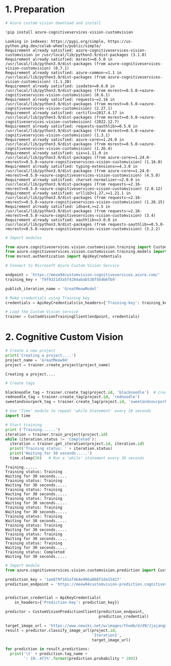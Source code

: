 # 1. Preparation


```python
# Azure custom vision download and install

!pip install azure-cognitiveservices-vision-customvision
```

    Looking in indexes: https://pypi.org/simple, https://us-python.pkg.dev/colab-wheels/public/simple/
    Requirement already satisfied: azure-cognitiveservices-vision-customvision in /usr/local/lib/python3.9/dist-packages (3.1.0)
    Requirement already satisfied: msrest>=0.5.0 in /usr/local/lib/python3.9/dist-packages (from azure-cognitiveservices-vision-customvision) (0.7.1)
    Requirement already satisfied: azure-common~=1.1 in /usr/local/lib/python3.9/dist-packages (from azure-cognitiveservices-vision-customvision) (1.1.28)
    Requirement already satisfied: isodate>=0.6.0 in /usr/local/lib/python3.9/dist-packages (from msrest>=0.5.0->azure-cognitiveservices-vision-customvision) (0.6.1)
    Requirement already satisfied: requests~=2.16 in /usr/local/lib/python3.9/dist-packages (from msrest>=0.5.0->azure-cognitiveservices-vision-customvision) (2.27.1)
    Requirement already satisfied: certifi>=2017.4.17 in /usr/local/lib/python3.9/dist-packages (from msrest>=0.5.0->azure-cognitiveservices-vision-customvision) (2022.12.7)
    Requirement already satisfied: requests-oauthlib>=0.5.0 in /usr/local/lib/python3.9/dist-packages (from msrest>=0.5.0->azure-cognitiveservices-vision-customvision) (1.3.1)
    Requirement already satisfied: azure-core>=1.24.0 in /usr/local/lib/python3.9/dist-packages (from msrest>=0.5.0->azure-cognitiveservices-vision-customvision) (1.26.4)
    Requirement already satisfied: six>=1.11.0 in /usr/local/lib/python3.9/dist-packages (from azure-core>=1.24.0->msrest>=0.5.0->azure-cognitiveservices-vision-customvision) (1.16.0)
    Requirement already satisfied: typing-extensions>=4.3.0 in /usr/local/lib/python3.9/dist-packages (from azure-core>=1.24.0->msrest>=0.5.0->azure-cognitiveservices-vision-customvision) (4.5.0)
    Requirement already satisfied: charset-normalizer~=2.0.0 in /usr/local/lib/python3.9/dist-packages (from requests~=2.16->msrest>=0.5.0->azure-cognitiveservices-vision-customvision) (2.0.12)
    Requirement already satisfied: urllib3<1.27,>=1.21.1 in /usr/local/lib/python3.9/dist-packages (from requests~=2.16->msrest>=0.5.0->azure-cognitiveservices-vision-customvision) (1.26.15)
    Requirement already satisfied: idna<4,>=2.5 in /usr/local/lib/python3.9/dist-packages (from requests~=2.16->msrest>=0.5.0->azure-cognitiveservices-vision-customvision) (3.4)
    Requirement already satisfied: oauthlib>=3.0.0 in /usr/local/lib/python3.9/dist-packages (from requests-oauthlib>=0.5.0->msrest>=0.5.0->azure-cognitiveservices-vision-customvision) (3.2.2)
    


```python
# Import modules

from azure.cognitiveservices.vision.customvision.training import CustomVisionTrainingClient
from azure.cognitiveservices.vision.customvision.training.models import ImageFileCreateEntry
from msrest.authentication import ApiKeyCredentials
```


```python
# Connect to Microsoft Azure Custom Vision Service

endpoint = 'https://meow94customvision.cognitiveservices.azure.com/'
training_key = 'f9f9321d3a5f4284abab538f5b4b6fb9'
```


```python
publish_iteration_name = 'GreatMeowModel'

# Make credentials using Training key
credentials = ApiKeyCredentials(in_headers={'Training-key': training_key}) 
```


```python
# Load the Custom Vision service
trainer = CustomVisionTrainingClient(endpoint, credentials)
```

# 2. Cognitive Custom Vision


```python
# Create a new project
print('Creating a project....')
project_name = 'GreatMeow94'
project = trainer.create_project(project_name)
```

    Creating a project....
    


```python
# Create tags

blacknoodle_tag = trainer.create_tag(project.id, 'blacknoodle')  # create_tag(Project ID, Tag names)
rednoodle_tag = trainer.create_tag(project.id, 'rednoodle')
sweetandsourpork_tag = trainer.create_tag(project.id, 'sweetandsourpork')
```


```python
# Use 'Time' module to repeat 'while Statement' every 10 seconds
import time

# Start training
print ('Training......')
iteration = trainer.train_project(project.id)
while (iteration.status != 'Completed'):
  iteration = trainer.get_iteration(project.id, iteration.id)
  print('Training status: ' + iteration.status) 
  print('Waiting for 30 seconds.....')
  time.sleep(30)   # Run a 'while' statement every 30 seconds
```

    Training......
    Training status: Training
    Waiting for 30 seconds.....
    Training status: Training
    Waiting for 30 seconds.....
    Training status: Training
    Waiting for 30 seconds.....
    Training status: Training
    Waiting for 30 seconds.....
    Training status: Training
    Waiting for 30 seconds.....
    Training status: Training
    Waiting for 30 seconds.....
    Training status: Training
    Waiting for 30 seconds.....
    Training status: Training
    Waiting for 30 seconds.....
    Training status: Training
    Waiting for 30 seconds.....
    Training status: Completed
    Waiting for 30 seconds.....
    


```python
# Import module
from azure.cognitiveservices.vision.customvision.prediction import CustomVisionPredictionClient
```


```python
prediction_key = '1ae879f101af4b4e906a068f1da15417'
prediction_endpoint = 'https://meow94customvision-prediction.cognitiveservices.azure.com/'


prediction_credential = ApiKeyCredentials(
    in_headers={'Prediction-key': prediction_key})
```


```python
predictor = CustomVisionPredictionClient(prediction_endpoint,
                                         prediction_credential)
```


```python
target_image_url = 'https://www.newiki.net/w/images/thumb/d/d9/Jjajangmyeon.jpg/1200px-Jjajangmyeon.jpg'
result = predictor.classify_image_url(project.id,
                                      'Iteration1',
                                      target_image_url)
```


```python
for prediction in result.predictions:
  print('\t' + prediction.tag_name + 
        ': {0:.4f}%'.format(prediction.probability * 100))
```
